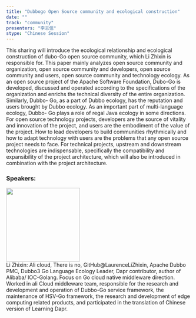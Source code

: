```yaml
---
title: "Dubbogo Open Source community and ecological construction"
date: "" 
track: "community"
presenters: "李志信"
stype: "Chinese Session"
---
```

This sharing will introduce the ecological relationship and ecological construction of dubo-Go open source community, which Li Zhixin is responsible for. This paper mainly analyzes open source community and organization, open source community and developers, open source community and users, open source community and technology ecology.
As an open source project of the Apache Software Foundation, Dubo-Go is developed, discussed and operated according to the specifications of the organization and enrichs the technical diversity of the entire organization. Similarly, Dubbo- Go, as a part of Dubbo ecology, has the reputation and users brought by Dubbo ecology. As an important part of multi-language ecology, Dubbo- Go plays a role of regal Java ecology in some directions. For open source technology projects, developers are the source of vitality and innovation of the project, and users are the embodiment of the value of the project. How to lead developers to build communities rhythmically and how to adapt technology with users are the problems that any open source project needs to face. For technical projects, upstream and downstream technologies are indispensable, specifically the compatibility and expansibility of the project architecture, which will also be introduced in combination with the project architecture.
 ### Speakers: 
 <img src="images/speaker/1086.png" width="200" /><br>Li Zhixin: Ali cloud, There is no, GitHub@LaurenceLiZhixin, Apache Dubbo PMC, Dubbo3 Go Language Ecology Leader, Dapr contributor, author of Alibaba/ IOC-Golang. Focus on Go cloud native middleware direction. Worked in ali Cloud middleware team, responsible for the research and development and operation of Dubbo-Go service framework, the maintenance of HSV-Go framework, the research and development of edge computing related products, and participated in the translation of Chinese version of Learning Dapr.
 